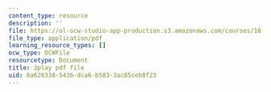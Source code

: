 ```yaml
---
content_type: resource
description: ''
file: https://ol-ocw-studio-app-production.s3.amazonaws.com/courses/18-01sc-single-variable-calculus-fall-2010/6a6263385436dca6b5833ac85ceb8f23_twzGBqPeW0M.pdf
file_type: application/pdf
learning_resource_types: []
ocw_type: OCWFile
resourcetype: Document
title: 3play pdf file
uid: 6a626338-5436-dca6-b583-3ac85ceb8f23
---
```


